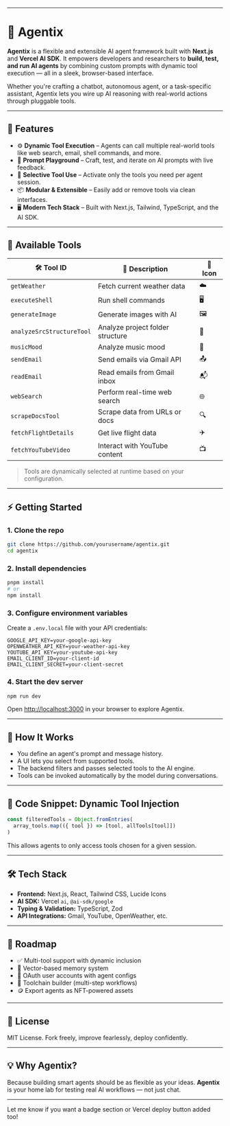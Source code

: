 
---

# 🤖 Agentix

**Agentix** is a flexible and extensible AI agent framework built with **Next.js** and **Vercel AI SDK**. It empowers developers and researchers to **build, test, and run AI agents** by combining custom prompts with dynamic tool execution — all in a sleek, browser-based interface.

Whether you're crafting a chatbot, autonomous agent, or a task-specific assistant, Agentix lets you wire up AI reasoning with real-world actions through pluggable tools.

---

## 🚀 Features

* ⚙️ **Dynamic Tool Execution** – Agents can call multiple real-world tools like web search, email, shell commands, and more.
* 💬 **Prompt Playground** – Craft, test, and iterate on AI prompts with live feedback.
* 🧩 **Selective Tool Use** – Activate only the tools you need per agent session.
* 📦 **Modular & Extensible** – Easily add or remove tools via clean interfaces.
* 🖥️ **Modern Tech Stack** – Built with Next.js, Tailwind, TypeScript, and the AI SDK.

---

## 🧰 Available Tools

| 🛠 Tool ID                | 🧠 Description                   | 🔣 Icon |
| ------------------------- | -------------------------------- | ------- |
| `getWeather`              | Fetch current weather data       | ☁️      |
| `executeShell`            | Run shell commands               | 🖥️     |
| `generateImage`           | Generate images with AI          | 🖼️     |
| `analyzeSrcStructureTool` | Analyze project folder structure | 📁      |
| `musicMood`               | Analyze music mood               | 🎵      |
| `sendEmail`               | Send emails via Gmail API        | 📤      |
| `readEmail`               | Read emails from Gmail inbox     | 📬      |
| `webSearch`               | Perform real-time web search     | 🌐      |
| `scrapeDocsTool`          | Scrape data from URLs or docs    | 🔍      |
| `fetchFlightDetails`      | Get live flight data             | ✈️      |
| `fetchYouTubeVideo`       | Interact with YouTube content    | 📺      |

> Tools are dynamically selected at runtime based on your configuration.

---

## ⚡ Getting Started

### 1. Clone the repo

```bash
git clone https://github.com/yourusername/agentix.git
cd agentix
```

### 2. Install dependencies

```bash
pnpm install
# or
npm install
```

### 3. Configure environment variables

Create a `.env.local` file with your API credentials:

```env
GOOGLE_API_KEY=your-google-api-key
OPENWEATHER_API_KEY=your-weather-api-key
YOUTUBE_API_KEY=your-youtube-api-key
EMAIL_CLIENT_ID=your-client-id
EMAIL_CLIENT_SECRET=your-client-secret
```

### 4. Start the dev server

```bash
npm run dev
```

Open [http://localhost:3000](http://localhost:3000) in your browser to explore Agentix.

---

## 🧠 How It Works

* You define an agent's prompt and message history.
* A UI lets you select from supported tools.
* The backend filters and passes selected tools to the AI engine.
* Tools can be invoked automatically by the model during conversations.

---

## 🔧 Code Snippet: Dynamic Tool Injection

```ts
const filteredTools = Object.fromEntries(
  array_tools.map(({ tool }) => [tool, allTools[tool]])
)
```

This allows agents to only access tools chosen for a given session.

---

## 🛠️ Tech Stack

* **Frontend:** Next.js, React, Tailwind CSS, Lucide Icons
* **AI SDK:** Vercel `ai`, `@ai-sdk/google`
* **Typing & Validation:** TypeScript, Zod
* **API Integrations:** Gmail, YouTube, OpenWeather, etc.

---

## 📌 Roadmap

* ✅ Multi-tool support with dynamic inclusion
* 🧠 Vector-based memory system
* 🔐 OAuth user accounts with agent configs
* 📜 Toolchain builder (multi-step workflows)
* 🪙 Export agents as NFT-powered assets

---

## 📄 License

MIT License. Fork freely, improve fearlessly, deploy confidently.

---

## 💡 Why Agentix?

Because building smart agents should be as flexible as your ideas.
**Agentix** is your home lab for testing real AI workflows — not just chat.

---

Let me know if you want a badge section or Vercel deploy button added too!
